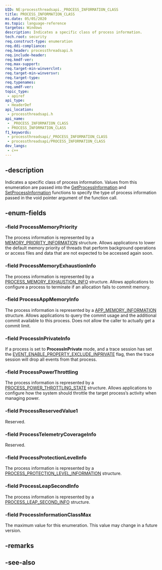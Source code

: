 ```yaml
---
UID: NE:processthreadsapi._PROCESS_INFORMATION_CLASS
title: PROCESS_INFORMATION_CLASS
ms.date: 05/05/2020
ms.topic: language-reference
targetos: Windows
description: Indicates a specific class of process information.
tech.root: security
req.construct-type: enumeration
req.ddi-compliance: 
req.header: processthreadsapi.h
req.include-header: 
req.kmdf-ver: 
req.max-support: 
req.target-min-winverclnt: 
req.target-min-winversvr: 
req.target-type: 
req.typenames: 
req.umdf-ver: 
topic_type:
 - apiref
api_type:
 - HeaderDef
api_location:
 - processthreadsapi.h
api_name:
 - _PROCESS_INFORMATION_CLASS
 - PROCESS_INFORMATION_CLASS
f1_keywords:
 - processthreadsapi/_PROCESS_INFORMATION_CLASS
 - processthreadsapi/PROCESS_INFORMATION_CLASS
dev_langs:
 - c++
---
```


## -description

Indicates a specific class of process information. Values from this enumeration are passed into the [GetProcessInformation](/windows/win32/api/processthreadsapi/nf-processthreadsapi-getprocessinformation) and [SetProcessInformation](/windows/win32/api/processthreadsapi/nf-processthreadsapi-setprocessinformation) functions to specify the type of process information passed in the void pointer argument of the function call.

## -enum-fields

### -field ProcessMemoryPriority

The process information is represented by a <a href="/windows/win32/api/processthreadsapi/ns-processthreadsapi-memory_priority_information">MEMORY_PRIORITY_INFORMATION</a> structure. Allows applications to lower the default memory priority of threads that perform background operations or access files and data that are not expected to be accessed again soon.

### -field ProcessMemoryExhaustionInfo

The process information is represented by a <a href="/windows/win32/api/processthreadsapi/ns-processthreadsapi-process_memory_exhaustion_info">PROCESS_MEMORY_EXHAUSTION_INFO</a> structure. Allows applications to configure a process to terminate if an allocation fails to commit memory.

### -field ProcessAppMemoryInfo

The process information is represented by a <a href="/windows/win32/api/processthreadsapi/ns-processthreadsapi-app_memory_information">APP_MEMORY_INFORMATION</a> structure. Allows applications to query the commit usage and the additional commit available to this process. Does not allow the caller to actually get a commit limit.

### -field ProcessInPrivateInfo

If a process is set to **ProcessInPrivate** mode, and a trace session has set the [EVENT_ENABLE_PROPERTY_EXCLUDE_INPRIVATE](/windows/win32/api/evntrace/ns-evntrace-enable_trace_parameters) flag, then the trace session will drop all events from that process.


### -field ProcessPowerThrottling

The process information is represented by a <a href="/windows/win32/api/processthreadsapi/ns-processthreadsapi-process_power_throttling_state">PROCESS_POWER_THROTTLING_STATE</a> structure. Allows applications to configure how the system should throttle the target process’s activity when managing power.

### -field ProcessReservedValue1

Reserved.

### -field ProcessTelemetryCoverageInfo

Reserved.

### -field ProcessProtectionLevelInfo

The process information is represented by a <a href="https://docs.microsoft.com/windows/desktop/api/processthreadsapi/ns-processthreadsapi-process_protection_level_information">PROCESS_PROTECTION_LEVEL_INFORMATION</a> structure.

### -field ProcessLeapSecondInfo

The process information is represented by a <a href="https://msdn.microsoft.com/en-us/library/Mt829716(v=VS.85).aspx">PROCESS_LEAP_SECOND_INFO</a> structure.

### -field ProcessInformationClassMax

The maximum value for this enumeration. This value may change in a future version.

## -remarks

## -see-also

